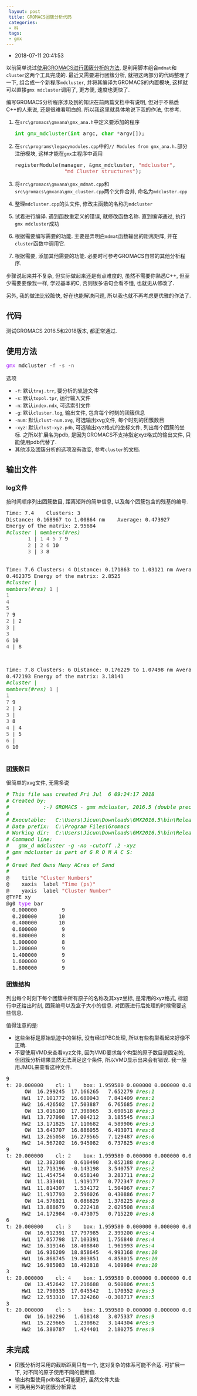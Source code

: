 ```yaml
---
 layout: post
 title: GROMACS团簇分析代码
 categories:
 - 科
 tags:
 - gmx
---
```


- 2018-07-11 20:41:53

以前简单说过[使用GROMACS进行团簇分析的方法](http://jerkwin.github.io/2017/11/11/%E4%BD%BF%E7%94%A8GROMACS%E8%BF%9B%E8%A1%8C%E5%9B%A2%E7%B0%87%E5%88%86%E6%9E%90/), 是利用脚本组合`mdmat`和`cluster`这两个工具完成的. 最近又需要进行团簇分析, 就把这两部分的代码整理了一下, 组合成一个新程序`mdcluster`, 并将其编译为GROMACS的内置模块, 这样就可以直接`gmx mdcluster`调用了, 更方便, 速度也更快了.

编写GROMACS分析程序涉及到的知识在前两篇文档中有说明, 但对于不熟悉C++的人来说, 还是很难看明白的. 所以我这里就具体地说下我的作法, 供参考.

1. 在`src\gromacs\gmxana\gmx_ana.h`中定义要添加的程序
	<div class="highlight"><pre style="line-height:125%"><span></span><span style="color: #00BB00; font-weight: bold">int</span> <span style="color: #00A000">gmx_mdcluster</span>(<span style="color: #00BB00; font-weight: bold">int</span> argc, <span style="color: #00BB00; font-weight: bold">char</span> <span style="color: #666666">*</span>argv[]);</pre></div>

2. 在`src\programs\legacymodules.cpp`中的`// Modules from gmx_ana.h.`部分注册模块, 这样才能在`gmx`主程序中调用
	<div class="highlight"><pre style="line-height:125%"><span></span>registerModule(manager, <span style="color: #666666">&amp;</span>gmx_mdcluster, <span style="color: #BB4444">&quot;mdcluster&quot;</span>,
                   <span style="color: #BB4444">&quot;md Cluster structures&quot;</span>);</pre></div>

3. 将`src\gromacs\gmxana\gmx_mdmat.cpp`和`src\gromacs\gmxana\gmx_cluster.cpp`两个文件合并, 命名为`mdcluster.cpp`

4. 整理`mdcluster.cpp`的头文件, 修改主函数的名称为`mdcluster`

5. 试着进行编译. 遇到函数重定义的错误, 就修改函数名称. 直到编译通过, 执行`gmx mdcluster`成功

6. 根据需要编写需要的功能. 主要是弄明白`mdmat`函数输出的距离矩阵, 并在`cluster`函数中调用它.

7. 根据需要, 添加其他需要的功能. 必要时可参考GROMACS自带的其他分析程序.

步骤说起来并不复杂, 但实际做起来还是有点难度的, 虽然不需要你熟悉C++, 但至少需要要像我一样, 学过基本的C, 否则很多语句会看不懂, 也就无从修改了.

另外, 我的做法比较脏快, 好在也能解决问题, 所以我也就不再考虑更优雅的作法了.

## 代码

测试GROMACS 2016.5和2018版本, 都正常通过.

## 使用方法

<div class="highlight"><pre style="line-height:125%"><span style="color:#A2F">gmx</span> mdcluster <span style="color:#666">-f</span> <span style="color:#666">-s</span> <span style="color:#666">-n</span></pre></div>

选项

- `-f`: 默认`traj.trr`, 要分析的轨迹文件
- `-s`: 默认`topol.tpr`, 运行输入文件
- `-n`: 默认`index.ndx`, 可选索引文件
- `-g`: 默认`cluster.log`, 输出文件, 包含每个时刻的团簇信息
- `-num`: 默认`clust-num.xvg`, 可选输出xvg文件, 每个时刻的团簇数目
- `-xyz`: 默认`clust-xyz.pdb`, 可选输出xyz格式的坐标文件, 列出每个团簇的坐标. 之所以扩展名为pdb, 是因为GROMACS不支持指定xyz格式的输出文件, 只能使用pdb代替了.
- 其他涉及团簇分析的选项没有改变, 参考`cluster`的文档.

## 输出文件

### log文件

按时间顺序列出团簇数目, 距离矩阵的简单信息, 以及每个团簇包含的残基的编号.

<div class="highlight"><pre style="line-height:125%"><span></span>Time: 7.4    Clusters: 3
Distance: 0.168967 to 1.00864 nm    Average: 0.473927
Energy of the matrix: 2.95684
<span style="color: #008800; font-style: italic">#cluster | members(#res)</span>
       <span style="color: #666666">1</span> | <span style="color: #666666">1</span> <span style="color: #666666">4</span> <span style="color: #666666">5</span> <span style="color: #666666">7</span> 9
       <span style="color: #666666">2</span> | <span style="color: #666666">2</span> <span style="color: #666666">6</span> 10
       <span style="color: #666666">3</span> | <span style="color: #666666">3</span> 8

Time: 7.6    Clusters: 4
Distance: 0.171863 to 1.03121 nm    Average: 0.462375
Energy of the matrix: 2.8525
<span style="color: #008800; font-style: italic">#cluster | members(#res)</span>
       <span style="color: #666666">1</span> | <span style="color: #666666">1</span> <span style="color: #666666">4</span> <span style="color: #666666">5</span> <span style="color: #666666">7</span> 9
       <span style="color: #666666">2</span> | 2
       <span style="color: #666666">3</span> | <span style="color: #666666">3</span> <span style="color: #666666">6</span> 10
       <span style="color: #666666">4</span> | 8

Time: 7.8    Clusters: 6
Distance: 0.176229 to 1.07498 nm    Average: 0.472193
Energy of the matrix: 3.18141
<span style="color: #008800; font-style: italic">#cluster | members(#res)</span>
       <span style="color: #666666">1</span> | <span style="color: #666666">1</span> <span style="color: #666666">7</span> 9
       <span style="color: #666666">2</span> | 2
       <span style="color: #666666">3</span> | <span style="color: #666666">3</span> 8
       <span style="color: #666666">4</span> | 4
       <span style="color: #666666">5</span> | 5
       <span style="color: #666666">6</span> | <span style="color: #666666">6</span> 10</pre></div>

### 团簇数目

很简单的xvg文件, 无需多说

<div class="highlight"><pre style="line-height:125%"><span></span><span style="color: #008800; font-style: italic"># This file was created Fri Jul  6 09:24:17 2018</span>
<span style="color: #008800; font-style: italic"># Created by:</span>
<span style="color: #008800; font-style: italic">#           :-) GROMACS - gmx mdcluster, 2016.5 (double precision) (-:</span>
<span style="color: #008800; font-style: italic">#</span>
<span style="color: #008800; font-style: italic"># Executable:   C:\Users\Jicun\Downloads\GMX2016.5\bin\Release\gmx_d.exe</span>
<span style="color: #008800; font-style: italic"># Data prefix:  C:\Program Files\Gromacs</span>
<span style="color: #008800; font-style: italic"># Working dir:  C:\Users\Jicun\Downloads\GMX2016.5\bin\Release</span>
<span style="color: #008800; font-style: italic"># Command line:</span>
<span style="color: #008800; font-style: italic">#   gmx_d mdcluster -g -no -cutoff .2 -xyz</span>
<span style="color: #008800; font-style: italic"># gmx mdcluster is part of G R O M A C S:</span>
<span style="color: #008800; font-style: italic">#</span>
<span style="color: #008800; font-style: italic"># Great Red Owns Many ACres of Sand</span>
<span style="color: #008800; font-style: italic">#</span>
@    title <span style="color: #BB4444">&quot;Cluster Numbers&quot;</span>
@    xaxis  label <span style="color: #BB4444">&quot;Time (ps)&quot;</span>
@    yaxis  label <span style="color: #BB4444">&quot;Cluster Number&quot;</span>
@TYPE xy
@g0 <span style="color: #AA22FF">type</span> bar
  0.000000        9
  0.200000       10
  0.400000       10
  0.600000        9
  0.800000        8
  1.000000        8
  1.200000        9
  1.400000        9
  1.600000        9
  1.800000        9</pre></div>

### 团簇结构

列出每个时刻下每个团簇中所有原子的名称及其xyz坐标, 是常用的xyz格式, 标题行中还给出时刻, 团簇编号以及盒子大小的信息. 对团簇进行后处理的时候需要这些信息.

值得注意的是:

- 这些坐标是原始轨迹中的坐标, 没有经过PBC处理, 所以有些构型看起来好像不正确.
- 不要使用VMD来查看xyz文件, 因为VMD要求每个构型的原子数目是固定的, 但团簇分析结果显然无法满足这个条件, 所以VMD显示出来会有错误. 我一般用JMOL来查看这种文件.

<div class="highlight"><pre style="line-height:125%"><span></span>9
t: 20.000000    cl: <span style="color: #666666">1</span>    box: 1.959580 0.000000 0.000000 0.000000 1.959580 0.000000 0.000000 0.000000 1.959580
      OW  16.299245  17.166265   7.652279 <span style="color: #008800; font-style: italic">#res:1</span>
     HW1  17.101772  16.680043   7.841409 <span style="color: #008800; font-style: italic">#res:1</span>
     HW2  16.426502  17.503887   6.765685 <span style="color: #008800; font-style: italic">#res:1</span>
      OW  13.016180  17.398965   3.690518 <span style="color: #008800; font-style: italic">#res:3</span>
     HW1  13.727098  17.004212   3.185545 <span style="color: #008800; font-style: italic">#res:3</span>
     HW2  13.171825  17.110682   4.589906 <span style="color: #008800; font-style: italic">#res:3</span>
      OW  13.643707  16.886055   6.493071 <span style="color: #008800; font-style: italic">#res:6</span>
     HW1  13.265058  16.279565   7.129487 <span style="color: #008800; font-style: italic">#res:6</span>
     HW2  14.567202  16.945082   6.737825 <span style="color: #008800; font-style: italic">#res:6</span>
9
t: 20.000000    cl: <span style="color: #666666">2</span>    box: 1.959580 0.000000 0.000000 0.000000 1.959580 0.000000 0.000000 0.000000 1.959580
      OW  12.382308   0.610490   3.052188 <span style="color: #008800; font-style: italic">#res:2</span>
     HW1  12.713196  -0.143198   3.540757 <span style="color: #008800; font-style: italic">#res:2</span>
     HW2  11.454754   0.658140   3.283711 <span style="color: #008800; font-style: italic">#res:2</span>
      OW  11.333401   1.919177   0.772347 <span style="color: #008800; font-style: italic">#res:7</span>
     HW1  11.814307   1.534172   1.504967 <span style="color: #008800; font-style: italic">#res:7</span>
     HW2  11.917793   2.596026   0.430886 <span style="color: #008800; font-style: italic">#res:7</span>
      OW  14.576921   0.086829   1.378225 <span style="color: #008800; font-style: italic">#res:8</span>
     HW1  13.888679   0.222418   2.029508 <span style="color: #008800; font-style: italic">#res:8</span>
     HW2  14.172984  -0.473075   0.715220 <span style="color: #008800; font-style: italic">#res:8</span>
6
t: 20.000000    cl: <span style="color: #666666">3</span>    box: 1.959580 0.000000 0.000000 0.000000 1.959580 0.000000 0.000000 0.000000 1.959580
      OW  16.912391  17.797985   2.399200 <span style="color: #008800; font-style: italic">#res:4</span>
     HW1  17.057798  17.103391   1.756840 <span style="color: #008800; font-style: italic">#res:4</span>
     HW2  16.319146  18.408840   1.961993 <span style="color: #008800; font-style: italic">#res:4</span>
      OW  16.936209  18.858645   4.993168 <span style="color: #008800; font-style: italic">#res:10</span>
     HW1  16.868745  19.803851   4.858015 <span style="color: #008800; font-style: italic">#res:10</span>
     HW2  16.985083  18.492818   4.109984 <span style="color: #008800; font-style: italic">#res:10</span>
3
t: 20.000000    cl: <span style="color: #666666">4</span>    box: 1.959580 0.000000 0.000000 0.000000 1.959580 0.000000 0.000000 0.000000 1.959580
      OW  13.452642  17.216688   0.500806 <span style="color: #008800; font-style: italic">#res:5</span>
     HW1  12.790335  17.045542   1.170352 <span style="color: #008800; font-style: italic">#res:5</span>
     HW2  12.953310  17.324260  -0.308717 <span style="color: #008800; font-style: italic">#res:5</span>
3
t: 20.000000    cl: <span style="color: #666666">5</span>    box: 1.959580 0.000000 0.000000 0.000000 1.959580 0.000000 0.000000 0.000000 1.959580
      OW  16.102296   1.618148   3.075337 <span style="color: #008800; font-style: italic">#res:9</span>
     HW1  15.229665   1.230862   3.144304 <span style="color: #008800; font-style: italic">#res:9</span>
     HW2  16.380787   1.424401   2.180275 <span style="color: #008800; font-style: italic">#res:9</span></pre></div>

## 未完成

- 团簇分析时采用的截断距离只有一个, 这对复杂的体系可能不合适. 可扩展一下, 对不同的原子使用不同的截断值.
- 输出构型使用pdb格式可能更好, 虽然文件大些
- 可换用另外的团簇分析算法
